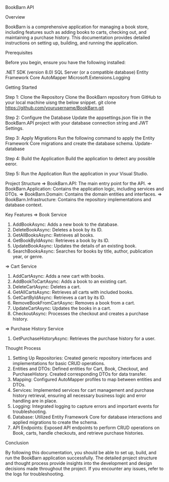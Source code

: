 BookBarn API


Overview


BookBarn is a comprehensive application for managing a book store, including features such as adding books to carts, checking out, and maintaining a purchase history. This documentation provides detailed instructions on setting up, building, and running the application.


Prerequisites


Before you begin, ensure you have the following installed:

.NET SDK (version 8.0)
SQL Server (or a compatible database)
Entity Framework Core
AutoMapper
Microsoft.Extensions.Logging

Getting Started


Step 1: Clone the Repository
Clone the BookBarn repository from GitHub to your local machine uisng the below snippet.
git clone https://github.com/yourusername/BookBarn.git


Step 2: Configure the Database
Update the appsettings.json file in the BookBarn.API project with your database connection string and JWT Settings.


Step 3: Apply Migrations
Run the following command to apply the Entity Framework Core migrations and create the database schema.
Update-database


Step 4: Build the Application
Build the application to detect any possible eeror.


Step 5: Run the Application
Run the application in your Visual Studio.


Project Structure
=> BookBarn.API: The main entry point for the API.
=> BookBarn.Application: Contains the application logic, including services and DTOs.
=> BookBarn.Domain: Contains the domain entities and interfaces.
=> BookBarn.Infrastructure: Contains the repository implementations and database context.


Key Features
=> Book Service
1. AddBookAsync: Adds a new book to the database.
2. DeleteBookAsync: Deletes a book by its ID.
3. GetAllBooksAsync: Retrieves all books.
4. GetBookByIdAsync: Retrieves a book by its ID.
5. UpdateBookAsync: Updates the details of an existing book.
6. SearchBooksAsync: Searches for books by title, author, publication year, or genre.


=> Cart Service
1. AddCartAsync: Adds a new cart with books.
2. AddBookToCartAsync: Adds a book to an existing cart.
3. DeleteCartAsync: Deletes a cart.
4. GetAllCartsAsync: Retrieves all carts with included books.
5. GetCartByIdAsync: Retrieves a cart by its ID.
6. RemoveBookFromCartAsync: Removes a book from a cart.
7. UpdateCartAsync: Updates the books in a cart.
8. CheckoutAsync: Processes the checkout and creates a purchase history.


=> Purchase History Service
1. GetPurchaseHistoryAsync: Retrieves the purchase history for a user.


Thought Process
1. Setting Up Repositories: Created generic repository interfaces and implementations for basic CRUD operations.
2. Entities and DTOs: Defined entities for Cart, Book, Checkout, and PurchaseHistory. Created corresponding DTOs for data transfer.
3. Mapping: Configured AutoMapper profiles to map between entities and DTOs.
4. Services: Implemented services for cart management and purchase history retrieval, ensuring all necessary business logic and error handling are in place.
5. Logging: Integrated logging to capture errors and important events for troubleshooting.
6. Database: Utilized Entity Framework Core for database interactions and applied migrations to create the schema.
7. API Endpoints: Exposed API endpoints to perform CRUD operations on Book, carts, handle checkouts, and retrieve purchase histories.


Conclusion


By following this documentation, you should be able to set up, build, and run the BookBarn application successfully. The detailed project structure and thought process provide insights into the development and design decisions made throughout the project. If you encounter any issues, refer to the logs for troubleshooting.

